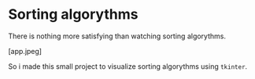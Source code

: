 # Sorting algorythms

There is nothing more satisfying than watching sorting algorythms.

[app.jpeg]

So i made this small project to visualize sorting algorythms using ``tkinter``.
